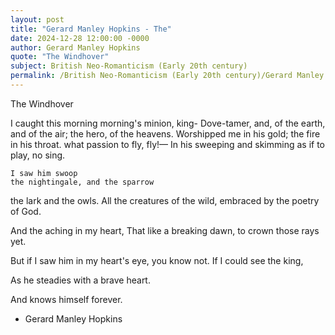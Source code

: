 ```yaml
---
layout: post
title: "Gerard Manley Hopkins - The"
date: 2024-12-28 12:00:00 -0000
author: Gerard Manley Hopkins
quote: "The Windhover"
subject: British Neo-Romanticism (Early 20th century)
permalink: /British Neo-Romanticism (Early 20th century)/Gerard Manley Hopkins/Gerard Manley Hopkins - The
---
```


The Windhover

I caught this morning morning's minion, king-
  Dove-tamer, and, of the earth, and of the air;
  the hero, of the heavens.
  Worshipped me in his gold;
  the fire in his throat.
  what passion to fly, fly!—
  In his sweeping and skimming
  as if to play, no sing.

    I saw him swoop
    the nightingale, and the sparrow
  the lark and the owls.
    All the creatures of the wild,
  embraced by the poetry of God.

  And the aching in my heart,
  That like a breaking dawn,
  to crown those rays yet.

But if I saw him in my heart's eye,
  you know not. If I could see the king,

As he steadies with a brave heart.

  And knows himself forever.

- Gerard Manley Hopkins
